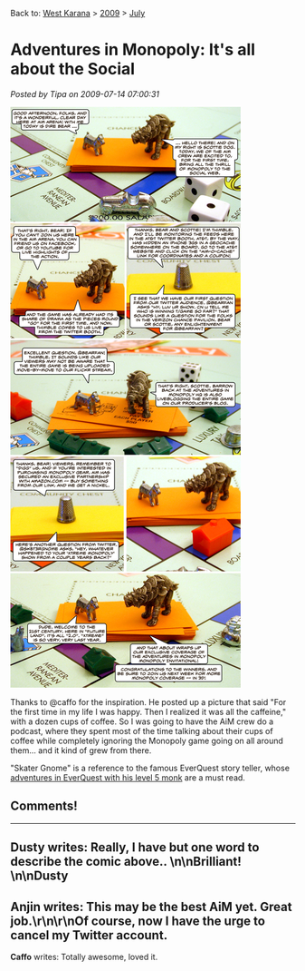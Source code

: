 Back to: [West Karana](/posts/westkarana.md) > [2009](/posts/2009/westkarana.md) > [July](./westkarana.md)
# Adventures in Monopoly: It's all about the Social

*Posted by Tipa on 2009-07-14 07:00:31*

![The Adventures in Monopoly Invitational via the Social Web](../../../uploads/2009/07/aim20-fixed.jpg "The Adventures in Monopoly Invitational via the Social Web")

Thanks to @caffo for the inspiration. He posted up a picture that said "For the first time in my life I was happy. Then I realized it was all the caffeine," with a dozen cups of coffee. So I was going to have the AiM crew do a podcast, where they spent most of the time talking about their cups of coffee while completely ignoring the Monopoly game going on all around them... and it kind of grew from there.

"Skater Gnome" is a reference to the famous EverQuest story teller, whose [adventures in EverQuest with his level 5 monk](http://wiki.dreamers-nightmares.com/index.php/Skater_Gnome) are a must read.
## Comments!
---
**Dusty** writes: Really, I have but one word to describe the comic above.. \n\nBrilliant! \n\nDusty
---
**Anjin** writes: This may be the best AiM yet. Great job.\r\n\r\nOf course, now I have the urge to cancel my Twitter account.
---
**Caffo** writes: Totally awesome, loved it.
